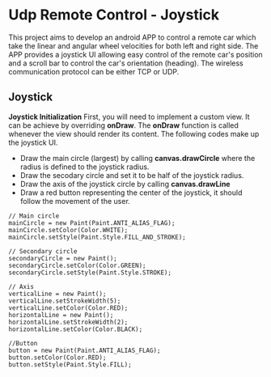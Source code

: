# Udp Remote Control - Joystick
This project aims to develop an android APP to control a remote car which take the linear and angular wheel velocities for both left and right side. The APP provides a joystick UI allowing easy control of the remote car's position and a scroll bar to control the car's orientation (heading). The wireless communication protocol can be either TCP or UDP.

## Joystick
**Joystick Initialization**
First, you will need to implement a custom view. It can be achieve by overriding **onDraw**.
The **onDraw** function is called whenever the view should render its content. The following codes make up the joystick UI.
- Draw the main circle (largest) by calling **canvas.drawCircle** where the radius is defined to the joystick radius.
- Draw the secodary circle and set it to be half of the joystick radius.
- Draw the axis of the joystick circle by calling **canvas.drawLine**
- Draw a red button representing the center of the joystick, it should follow the movement of the user.
```
// Main circle
mainCircle = new Paint(Paint.ANTI_ALIAS_FLAG);
mainCircle.setColor(Color.WHITE);
mainCircle.setStyle(Paint.Style.FILL_AND_STROKE);

// Secondary circle
secondaryCircle = new Paint();
secondaryCircle.setColor(Color.GREEN);
secondaryCircle.setStyle(Paint.Style.STROKE);

// Axis
verticalLine = new Paint();
verticalLine.setStrokeWidth(5);
verticalLine.setColor(Color.RED);
horizontalLine = new Paint();
horizontalLine.setStrokeWidth(2);
horizontalLine.setColor(Color.BLACK);

//Button
button = new Paint(Paint.ANTI_ALIAS_FLAG);
button.setColor(Color.RED);
button.setStyle(Paint.Style.FILL);
```
